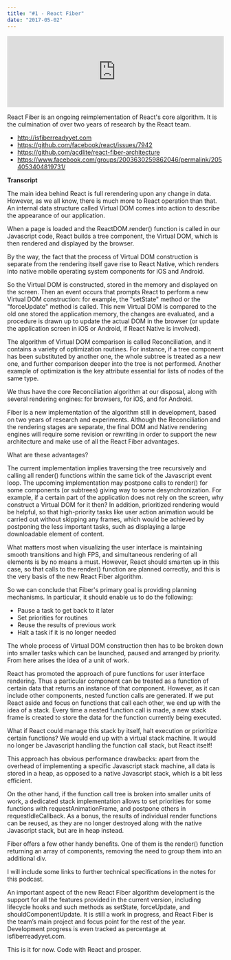 ```yaml
---
title: "#1 - React Fiber"
date: "2017-05-02"
---
```


<iframe width="100%" height="166" scrolling="no" frameborder="no" src="https://w.soundcloud.com/player/?url=https%3A//api.soundcloud.com/tracks/320475678&amp;color=ff5500&amp;auto_play=false&amp;hide_related=false&amp;show_comments=true&amp;show_user=true&amp;show_reposts=false"></iframe>

React Fiber is an ongoing reimplementation of React's core algorithm. It is the culmination of over two years of research by the React team.
- http://isfiberreadyyet.com
- https://github.com/facebook/react/issues/7942
- https://github.com/acdlite/react-fiber-architecture
- https://www.facebook.com/groups/2003630259862046/permalink/2054053404819731/


<!-- end -->
**Transcript**

The main idea behind React is full rerendering upon any change in data. However, as we all know, there is much more to React operation than that. An internal data structure called Virtual DOM comes into action to describe the appearance of our application.

When a page is loaded and the ReactDOM.render() function is called in our Javascript code, React builds a tree component, the Virtual DOM, which is then rendered and displayed by the browser.

By the way, the fact that the process of Virtual DOM construction is separate from the rendering itself gave rise to React Native, which renders into native mobile operating system components for iOS and Android.

So the Virtual DOM is constructed, stored in the memory and displayed on the screen. Then an event occurs that prompts React to perform a new Virtual DOM construction: for example, the "setState" method or the "forceUpdate" method is called. This new Virtual DOM is compared to the old one stored the application memory, the changes are evaluated, and a procedure is drawn up to update the actual DOM in the browser (or update the application screen in iOS or Android, if React Native is involved). 

The algorithm of Virtual DOM comparison is called Reconciliation, and it contains a variety of optimization routines. For instance, if a tree component has been substituted by another one, the whole subtree is treated as a new one, and further comparison deeper into the tree is not performed. Another example of optimization is the key attribute essential for lists of nodes of the same type.

We thus have the core Reconciliation algorithm at our disposal, along with several rendering engines: for browsers, for iOS, and for Android.

Fiber is a new implementation of the algorithm still in development, based on two years of research and experiments. Although the Reconciliation and the rendering stages are separate, the final DOM and Native rendering engines will require some revision or rewriting in order to support the new architecture and make use of all the React Fiber advantages.

What are these advantages?

The current implementation implies traversing the tree recursively and calling all render() functions within the same tick of the Javascript event loop. The upcoming implementation may postpone calls to render() for some components (or subtrees) giving way to some desynchronization. For example, if a certain part of the application does not rely on the screen, why construct a Virtual DOM for it then? In addition, prioritized rendering would be helpful, so that high-priority tasks like user action animation would be carried out without skipping any frames, which would be achieved by postponing the less important tasks, such as displaying a large downloadable element of content. 

What matters most when visualizing the user interface is maintaining smooth transitions and high FPS, and simultaneous rendering of all elements is by no means a must. However, React should smarten up in this case, so that calls to the render() function are planned correctly, and this is the very basis of the new React Fiber algorithm.

So we can conclude that Fiber's primary goal is providing planning mechanisms. In particular, it should enable us to do the following:
 - Pause a task to get back to it later
 - Set priorities for routines
 - Reuse the results of previous work
 - Halt a task if it is no longer needed

The whole process of Virtual DOM construction then has to be broken down into smaller tasks which can be launched, paused and arranged by priority. From here arises the idea of a unit of work.

React has promoted the approach of pure functions for user interface rendering. Thus a particular component can be treated as a function of certain data that returns an instance of that component. However, as it can include other components, nested function calls are generated. If we put React aside and focus on functions that call each other, we end up with the idea of a stack. Every time a nested function call is made, a new stack frame is created to store the data for the function currently being executed.

What if React could manage this stack by itself, halt execution or prioritize certain functions? We would end up with a virtual stack machine. It would no longer be Javascript handling the function call stack, but React itself!

This approach has obvious performance drawbacks: apart from the overhead of implementing a specific Javascript stack machine, all data is stored in a heap, as opposed to a native Javascript stack, which is a bit less efficient.

On the other hand, if the function call tree is broken into smaller units of work, a dedicated stack implementation allows to set priorities for some functions with requestAnimationFrame, and postpone others in requestIdleCallback. As a bonus, the results of individual render functions can be reused, as they are no longer destroyed along with the native Javascript stack, but are in heap instead.

Fiber offers a few other handy benefits. One of them is the render() function returning an array of components, removing the need to group them into an additional div.

I will include some links to further technical specifications in the notes for this podcast.

An important aspect of the new React Fiber algorithm development is the support for all the features provided in the current version, including lifecycle hooks and such methods as setState, forceUpdate, and shouldComponentUpdate. It is still a work in progress, and React Fiber is the team’s main project and focus point for the rest of the year. Development progress is even tracked as percentage at isfiberreadyyet.com.

This is it for now. Code with React and prosper.








